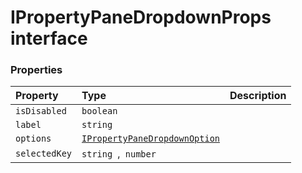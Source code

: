 # IPropertyPaneDropdownProps interface










### Properties

| Property	   | Type	| Description|
|:-------------|:-------|:-----------|
|`isDisabled`      | `boolean` |  |
|`label`      | `string` |  |
|`options`      | [`IPropertyPaneDropdownOption`](../sp-client-preview/ipropertypanedropdownoption.md) |  |
|`selectedKey`      | `string `,` number` |  |





